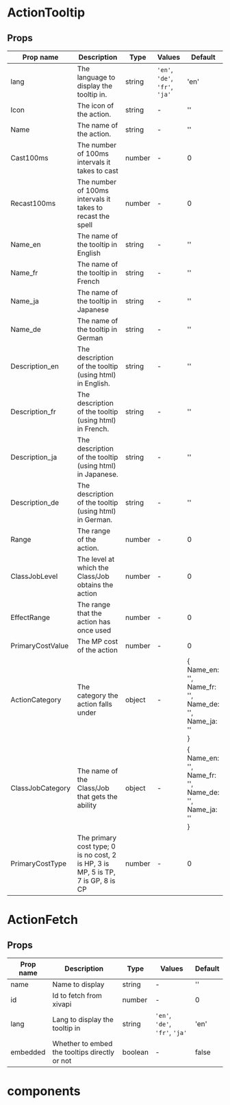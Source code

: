 # ActionTooltip

## Props

| Prop name        | Description                                                                      | Type   | Values                         | Default                                                                   |
| ---------------- | -------------------------------------------------------------------------------- | ------ | ------------------------------ | ------------------------------------------------------------------------- |
| lang             | The language to display the tooltip in.                                          | string | `'en'`, `'de'`, `'fr'`, `'ja'` | 'en'                                                                      |
| Icon             | The icon of the action.                                                          | string | -                              | ''                                                                        |
| Name             | The name of the action.                                                          | string | -                              | ''                                                                        |
| Cast100ms        | The number of 100ms intervals it takes to cast                                   | number | -                              | 0                                                                         |
| Recast100ms      | The number of 100ms intervals it takes to recast the spell                       | number | -                              | 0                                                                         |
| Name_en          | The name of the tooltip in English                                               | string | -                              | ''                                                                        |
| Name_fr          | The name of the tooltip in French                                                | string | -                              | ''                                                                        |
| Name_ja          | The name of the tooltip in Japanese                                              | string | -                              | ''                                                                        |
| Name_de          | The name of the tooltip in German                                                | string | -                              | ''                                                                        |
| Description_en   | The description of the tooltip (using html) in English.                          | string | -                              | ''                                                                        |
| Description_fr   | The description of the tooltip (using html) in French.                           | string | -                              | ''                                                                        |
| Description_ja   | The description of the tooltip (using html) in Japanese.                         | string | -                              | ''                                                                        |
| Description_de   | The description of the tooltip (using html) in German.                           | string | -                              | ''                                                                        |
| Range            | The range of the action.                                                         | number | -                              | 0                                                                         |
| ClassJobLevel    | The level at which the Class/Job obtains the action                              | number | -                              | 0                                                                         |
| EffectRange      | The range that the action has once used                                          | number | -                              | 0                                                                         |
| PrimaryCostValue | The MP cost of the action                                                        | number | -                              | 0                                                                         |
| ActionCategory   | The category the action falls under                                              | object | -                              | {<br> Name_en: '',<br> Name_fr: '',<br> Name_de: '',<br> Name_ja: ''<br>} |
| ClassJobCategory | The name of the Class/Job that gets the ability                                  | object | -                              | {<br> Name_en: '',<br> Name_fr: '',<br> Name_de: '',<br> Name_ja: ''<br>} |
| PrimaryCostType  | The primary cost type; 0 is no cost, 2 is HP, 3 is MP, 5 is TP, 7 is GP, 8 is CP | number | -                              | 0                                                                         |
# ActionFetch

## Props

| Prop name | Description                                   | Type    | Values                         | Default |
| --------- | --------------------------------------------- | ------- | ------------------------------ | ------- |
| name      | Name to display                               | string  | -                              | ''      |
| id        | Id to fetch from xivapi                       | number  | -                              | 0       |
| lang      | Lang to display the tooltip in                | string  | `'en'`, `'de'`, `'fr'`, `'ja'` | 'en'    |
| embedded  | Whether to embed the tooltips directly or not | boolean | -                              | false   |
# components
